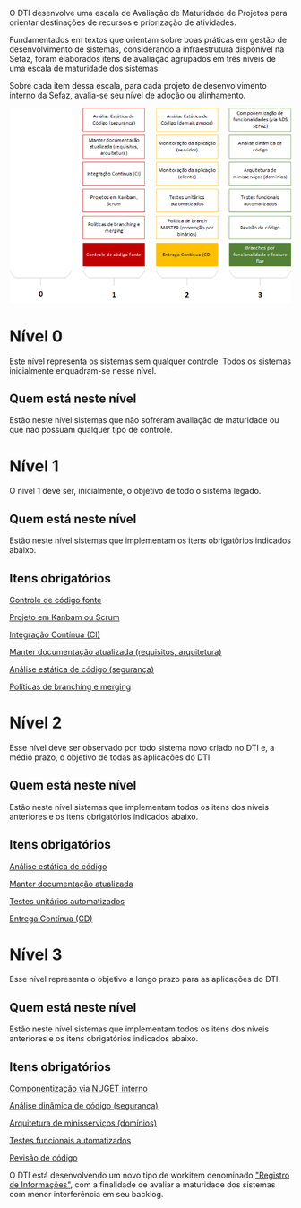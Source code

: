 O DTI desenvolve uma escala de Avaliação de Maturidade de Projetos para orientar destinações de recursos e priorização de atividades.

Fundamentados em textos que orientam sobre boas práticas em gestão de desenvolvimento de sistemas, considerando a infraestrutura disponível na Sefaz, foram elaborados itens de avaliação agrupados em três níveis de uma escala de maturidade dos sistemas. 

Sobre cada item dessa escala, para cada projeto de desenvolvimento interno da Sefaz, avalia-se seu nível de adoção ou alinhamento.

![NiveisMaturidade.png](/.attachments/NiveisMaturidade-b2c89c48-2352-45a9-abc2-d9bf79a079f9.png)

# Nível 0

Este nível representa os sistemas sem qualquer controle. Todos os sistemas inicialmente enquadram-se nesse nível.

## Quem está neste nível

Estão neste nível sistemas que não sofreram avaliação de maturidade ou que não possuam qualquer tipo de controle.


# Nível 1

O nível 1 deve ser, inicialmente, o objetivo de todo o sistema legado.

## Quem está neste nível

Estão neste nível sistemas que implementam os itens obrigatórios indicados abaixo.

## Itens obrigatórios

[Controle de código fonte](/Wiki-de-Arquitetura-e-Padrões-do-DTI/Biblioteca/Arquitetura/Maturidade-de-Sistemas/Nível-1/Controle-de-código%2Dfonte)

[Projeto em Kanbam ou Scrum](/Wiki-de-Arquitetura-e-Padrões-do-DTI/Biblioteca/Arquitetura/Maturidade-de-Sistemas/Nível-1/Projeto-em-Kanbam-ou-Scrum)

[Integração Contínua (CI)](/Wiki-de-Arquitetura-e-Padrões-do-DTI/Biblioteca/Arquitetura/Maturidade-de-Sistemas/Nível-1/Integração-Contínua-\(CI\))

[Manter documentação atualizada (requisitos, arquitetura)](/Wiki-de-Arquitetura-e-Padrões-do-DTI/Biblioteca/Arquitetura/Maturidade-de-Sistemas/Nível-1/Manter-documentação-atualizada-\(requisitos,-arquitetura\))

[Análise estática de código (segurança)](/Wiki-de-Arquitetura-e-Padrões-do-DTI/Biblioteca/Arquitetura/Maturidade-de-Sistemas/Nível-1/Análise-estática-de-código-\(camada-de-segurança\))

[Políticas de branching e merging](/Wiki-de-Arquitetura-e-Padrões-do-DTI/Biblioteca/Arquitetura/Maturidade-de-Sistemas/Nível-1/Políticas-de-branching)

# Nível 2

Esse nível deve ser observado por todo sistema novo criado no DTI e, a médio prazo, o objetivo de todas as aplicações do DTI.

## Quem está neste nível

Estão neste nível sistemas que implementam todos os itens dos níveis anteriores e os itens obrigatórios indicados abaixo.

## Itens obrigatórios

[Análise estática de código](/Wiki-de-Arquitetura-e-Padrões-do-DTI/Biblioteca/Arquitetura/Maturidade-de-Sistemas/Nível-2/analise%2Destatica%2Dde%2Dcodigo)

[Manter documentação atualizada](/Wiki-de-Arquitetura-e-Padrões-do-DTI/Biblioteca/Arquitetura/Maturidade-de-Sistemas/Nível-2/Manter-a-documentação-atualizada)

[Testes unitários automatizados](/Wiki-de-Arquitetura-e-Padrões-do-DTI/Biblioteca/Arquitetura/Maturidade-de-Sistemas/Nível-2/Testes-unitários-automatizados)

[Entrega Contínua (CD)](/Wiki-de-Arquitetura-e-Padrões-do-DTI/Biblioteca/Arquitetura/Maturidade-de-Sistemas/Nível-2/Entrega-Contínua-\(CD\))

# Nível 3

Esse nível representa o objetivo a longo prazo para as aplicações do DTI.

## Quem está neste nível

Estão neste nível sistemas que implementam todos os itens dos níveis anteriores e os itens obrigatórios indicados abaixo.

## Itens obrigatórios

[Componentização via NUGET interno](/Wiki-de-Arquitetura-e-Padrões-do-DTI/Biblioteca/Arquitetura/Maturidade-de-Sistemas/Nível-3/Componentização-via-NUGET-interno)

[Análise dinâmica de código (segurança)](/Wiki-de-Arquitetura-e-Padrões-do-DTI/Biblioteca/Arquitetura/Maturidade-de-Sistemas/Nível-3/Análise-dinâmica-de-código-\(segurança\))

[Arquitetura de minisserviços (domínios)](/Wiki-de-Arquitetura-e-Padrões-do-DTI/Biblioteca/Arquitetura/Maturidade-de-Sistemas/Nível-3/Arquitetura-de-minisserviços-\(domínios\))

[Testes funcionais automatizados](/Wiki-de-Arquitetura-e-Padrões-do-DTI/Biblioteca/Arquitetura/Maturidade-de-Sistemas/Nível-3/Testes-funcionais-automatizados)

[Revisão de código](/Wiki-de-Arquitetura-e-Padrões-do-DTI/Biblioteca/Arquitetura/Maturidade-de-Sistemas/Nível-3/Revisão-de-código)

O DTI está desenvolvendo um novo tipo de workitem denominado ["Registro de Informações"](https://ads.intra.fazenda.sp.gov.br/tfs/PRODUTOS/_settings/process?process-name=Scrum%20SEFAZ&type-id=ScrumSEFAZ.RegistrodeInformacao&_a=layout), com a finalidade de avaliar a maturidade dos sistemas com menor interferência em seu backlog.

